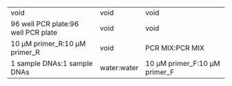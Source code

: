 ||||
|----|----|----|
|void|void|void|
|96 well PCR plate:96 well PCR plate|void|void|
|10 μM primer_R:10 μM primer_R|void|PCR MIX:PCR MIX|
|1 sample DNAs:1 sample DNAs|water:water|10 μM primer_F:10 μM primer_F|
